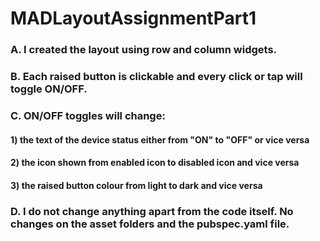 # MADLayoutAssignmentPart1

### A. I created the layout using row and column widgets.
### B. Each raised button is clickable and every click or tap will toggle ON/OFF.
### C. ON/OFF toggles will change:
####    1) the text of the device status either from "ON" to "OFF" or vice versa
####    2) the icon shown from enabled icon to disabled icon and vice versa
####    3) the raised button colour from light to dark and vice versa
### D. I do not change anything apart from the code itself. No changes on the asset folders and the pubspec.yaml file.
